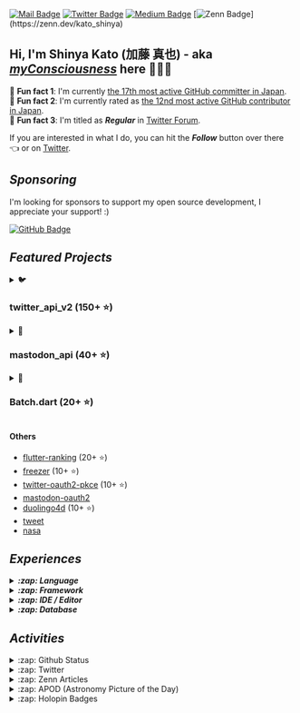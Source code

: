 [![Mail Badge](https://img.shields.io/badge/contact@shinyakato.dev-c14438?style=flat&logo=Gmail&logoColor=white&link=mailto:contact@shinyakato.dev)](mailto:contact@shinyakato.dev)
[![Twitter Badge](https://img.shields.io/badge/-@realshinyakato-1ca0f1?style=flat&labelColor=1ca0f1&logo=twitter&logoColor=white&link=https://twitter.com/realshinyakato)](https://twitter.com/realshinyakato)
[![Medium Badge](https://img.shields.io/badge/-@kato.shinya.dev-000000?style=flat&labelColor=000000&logo=medium&logoColor=white&link=https://medium.com/@kato.shinya.dev)](https://medium.com/@kato.shinya.dev)
[![Zenn Badge](https://img.shields.io/badge/-@kato_shinya-1ca0f1?style=flat&labelColor=1ca0f1&logo=zenn&logoColor=white&link=[https://medium.com/@kato.shinya.dev](https://zenn.dev/kato_shinya))](https://zenn.dev/kato_shinya)

## Hi, I'm Shinya Kato (加藤 真也) - aka [**_myConsciousness_**](https://github.com/myConsciousness/) here 👋👨‍💻

<!-- MY-RANK-IN-GITHUB:START - Do not remove or modify this section -->

🤖 **Fun fact 1**: I'm currently [the 17th most active GitHub committer in Japan](https://commits.top/japan.html).</br>
🤖 **Fun fact 2**: I'm currently rated as [the 12nd most active GitHub contributor in Japan](https://commits.top/japan_public.html).</br>
🤖 **Fun fact 3**: I'm titled as **_Regular_** in [Twitter Forum](https://twittercommunity.com/u/kato_shinya/summary).

<!-- MY-RANK-IN-GITHUB:END -->

If you are interested in what I do, you can hit the **_Follow_** button over there 👈 or on [Twitter](https://twitter.com/realshinyakato).

## **_Sponsoring_**

I'm looking for sponsors to support my open source development, I appreciate your support! :)

[![GitHub Badge](https://img.shields.io/badge/Github%20Sponsor-orange?style=for-the-badge&logo=github&logoColor=white)](https://github.com/sponsors/myConsciousness)

## **_Featured Projects_**

<details>
  <summary>🐦 <b><h3>twitter_api_v2 (150+ ⭐)</h3></b></summary>
  <div>
    <p align="center">
      <a href="https://github.com/twitter-dart/twitter-api-v2">
        <img alt="twitter_api_v2" width="500px" src="https://user-images.githubusercontent.com/13072231/199728866-202b9742-d58e-4667-b046-e8096efd2339.png">
      </a>
    </p>
  </div>

  <h4><b>Highlights</b> ✨</h4>

✅ The **wrapper library** for **[Twitter API v2.0](https://developer.twitter.com/en/docs/twitter-api)**. </br>
✅ **Easily integrates** with the **Dart** & **Flutter** apps. </br>
✅ Provides response objects with a **guaranteed safe types.** </br>
✅ Supports **[all endpoints](https://developer.twitter.com/en/docs/api-reference-index)**. </br>
✅ Support **all request parameters and response fields**.</br>
✅ Supports **high-performance streaming** endpoints. </br>
✅ Supports **[expansions](https://developer.twitter.com/en/docs/twitter-api/expansions)** and **[fields](https://developer.twitter.com/en/docs/twitter-api/fields)** features. </br>
✅ **Well documented** and **well tested**.</br>
✅ Supports the powerful **automatic retry**.</br>
✅ Supports for **large media uploads** (image, gif, video).</br>
✅ Supports **safe and powerful paging** feature.

- [Repository](https://github.com/twitter-dart/twitter-api-v2)
- [Pub.dev](https://pub.dev/packages/twitter_api_v2)

</details>

<details>
  <summary>🦣 <b><h3>mastodon_api (40+ ⭐)</h3></b></summary>
  <div>
    <p align="center">
      <a href="https://github.com/mastodon-dart/mastodon-api">
        <img alt="twitter_api_v2" width="500px" src="https://user-images.githubusercontent.com/13072231/202892481-5b9c8a39-ef55-4dca-a912-e298beb635ca.png">
      </a>
    </p>
  </div>

  <h4><b>Highlights</b> ✨</h4>

✅ The **wrapper library** for **[Mastodon API](https://docs.joinmastodon.org/client/intro/)**. </br>
✅ **Easily integrates** with the **Dart** & **Flutter** apps. </br>
✅ Provides response objects with a **guaranteed safe types.** </br>
✅ **Well documented** and **well tested**.</br>
✅ Supports **v1 and v2 endpoints**.</br>
✅ Supports the powerful **automatic retry**.</br>

- [Repository](https://github.com/mastodon-dart/mastodon-api)
- [Pub.dev](https://pub.dev/packages/mastodon_api)

</details>

<details>
  <summary>🚀 <b><h3>Batch.dart (20+ ⭐)</h3></b></summary>
  <div>
    <p align="center">
      <a href="https://github.com/batch-dart/batch.dart">
        <img alt="batch" width="300px" src="https://user-images.githubusercontent.com/13072231/157616062-6208b014-e104-49f4-8227-b491b7ef6d42.png">
      </a>
    </p>
  </div>

  <h4><b>Highlights</b> ✨</h4>

✅ **Job Scheduling Framework** running on **Dart VM**. </br>
✅ **Easily schedules** with a combination of **Job**, **Step**, and **Task**. </br>
✅ Supports **job scheduling in [Cron](https://en.wikipedia.org/wiki/Cron)** format. </br>
✅ Supports **convenient logging functions** as a standard. </br>
✅ Supports the **parallel processing**. </br>
✅ Supports **conditional branching** of schedules. </br>
✅ Supports the **customizable retry feature**.

- [Repository](https://github.com/batch-dart/batch.dart)
- [Pub.dev](https://pub.dev/packages/batch)

</details>

#### Others

- [flutter-ranking](https://github.com/myConsciousness/flutter-ranking) (20+ ⭐)
- [freezer](https://github.com/myConsciousness/freezer) (10+ ⭐)
- [twitter-oauth2-pkce](https://github.com/twitter-dart/twitter-oauth2-pkce) (10+ ⭐)
- [mastodon-oauth2](https://github.com/mastodon-dart/mastodon-oauth2)
- [duolingo4d](https://github.com/duolingo-dart/duolingo4d) (10+ ⭐)
- [tweet](https://github.com/dart-actions/tweet)
- [nasa](https://github.com/myConsciousness/nasa-api)

## **_Experiences_**

<details>
  <summary><b><em>:zap: Language</em></b></summary>

![C](https://img.shields.io/badge/c-%2300599C.svg?style=for-the-badge&logo=c&logoColor=white)
![C++](https://img.shields.io/badge/c++-%2300599C.svg?style=for-the-badge&logo=c%2B%2B&logoColor=white)
![Go](https://img.shields.io/badge/go-%2300ADD8.svg?style=for-the-badge&logo=go&logoColor=white)
![Java](https://img.shields.io/badge/java-%23ED8B00.svg?style=for-the-badge&logo=java&logoColor=white)
![Kotlin](https://img.shields.io/badge/kotlin-%230095D5.svg?style=for-the-badge&logo=kotlin&logoColor=white)
![Python](https://img.shields.io/badge/python-3670A0?style=for-the-badge&logo=python&logoColor=ffdd54)
![Dart](https://img.shields.io/badge/dart-%230175C2.svg?style=for-the-badge&logo=dart&logoColor=white)
![Apache Groovy](https://img.shields.io/badge/Apache%20Groovy-4298B8.svg?style=for-the-badge&logo=Apache+Groovy&logoColor=white)
![HTML5](https://img.shields.io/badge/html5-%23E34F26.svg?style=for-the-badge&logo=html5&logoColor=white)
![CSS3](https://img.shields.io/badge/css3-%231572B6.svg?style=for-the-badge&logo=css3&logoColor=white)
![JavaScript](https://img.shields.io/badge/javascript-%23323330.svg?style=for-the-badge&logo=javascript&logoColor=%23F7DF1E)
![TypeScript](https://img.shields.io/badge/typescript-%23007ACC.svg?style=for-the-badge&logo=typescript&logoColor=white)
![Markdown](https://img.shields.io/badge/markdown-%23000000.svg?style=for-the-badge&logo=markdown&logoColor=white)

</details>

<details>
  <summary><b><em>:zap: Framework</em></b></summary>

![Flutter](https://img.shields.io/badge/Flutter-%2302569B.svg?style=for-the-badge&logo=Flutter&logoColor=white)
![React Native](https://img.shields.io/badge/react_native-%2320232a.svg?style=for-the-badge&logo=react&logoColor=%2361DAFB)
![Spring](https://img.shields.io/badge/spring-%236DB33F.svg?style=for-the-badge&logo=spring&logoColor=white)
![Thymeleaf](https://img.shields.io/badge/Thymeleaf-%23005C0F.svg?style=for-the-badge&logo=Thymeleaf&logoColor=white)
![.Net](https://img.shields.io/badge/.NET-5C2D91?style=for-the-badge&logo=.net&logoColor=white)
![Bootstrap](https://img.shields.io/badge/bootstrap-%23563D7C.svg?style=for-the-badge&logo=bootstrap&logoColor=white)
![SASS](https://img.shields.io/badge/SASS-hotpink.svg?style=for-the-badge&logo=SASS&logoColor=white)
![jQuery](https://img.shields.io/badge/jquery-%230769AD.svg?style=for-the-badge&logo=jquery&logoColor=white)
![JWT](https://img.shields.io/badge/JWT-black?style=for-the-badge&logo=JSON%20web%20tokens)
![Chart.js](https://img.shields.io/badge/chart.js-F5788D.svg?style=for-the-badge&logo=chart.js&logoColor=white)

</details>

<details>
  <summary><b><em>:zap: IDE / Editor</em></b></summary>

![Visual Studio Code](https://img.shields.io/badge/Visual%20Studio%20Code-0078d7.svg?style=for-the-badge&logo=visual-studio-code&logoColor=white)
![Android Studio](https://img.shields.io/badge/Android%20Studio-3DDC84.svg?style=for-the-badge&logo=android-studio&logoColor=white)
![IntelliJ IDEA](https://img.shields.io/badge/IntelliJIDEA-000000.svg?style=for-the-badge&logo=intellij-idea&logoColor=white)
![Eclipse](https://img.shields.io/badge/Eclipse-FE7A16.svg?style=for-the-badge&logo=Eclipse&logoColor=white)
![Visual Studio](https://img.shields.io/badge/Visual%20Studio-5C2D91.svg?style=for-the-badge&logo=visual-studio&logoColor=white)
![Atom](https://img.shields.io/badge/Atom-%2366595C.svg?style=for-the-badge&logo=atom&logoColor=white)

</details>

<details>
  <summary><b><em>:zap: Database</em></b></summary>

![Oracle](https://img.shields.io/badge/Oracle-F80000?style=for-the-badge&logo=oracle&logoColor=white)
![MySQL](https://img.shields.io/badge/mysql-%2300f.svg?style=for-the-badge&logo=mysql&logoColor=white)
![MongoDB](https://img.shields.io/badge/MongoDB-%234ea94b.svg?style=for-the-badge&logo=mongodb&logoColor=white)
![SQLite](https://img.shields.io/badge/sqlite-%2307405e.svg?style=for-the-badge&logo=sqlite&logoColor=white)

</details>

## **_Activities_**

<details>
  <summary>:zap: Github Status</summary>

[![trophy](https://github-profile-trophy.vercel.app/?username=myConsciousness&theme=gruvbox&include_all_commits=true&count_private=true)](https://github-profile-trophy.vercel.app/?username=myConsciousness&margin-w=15&include_all_commits=true&count_private=true)

<p>
  <img height="180em" src="https://github-readme-streak-stats.herokuapp.com/?user=myConsciousness&layout=compact&theme=gruvbox" alt="myConsciousness" />
</p>

<div>
  <img height="180em" src="https://github-readme-stats.vercel.app/api?username=myConsciousness&count_private=true&theme=gruvbox&show_icons=true&include_all_commits=true&count_private=true"/>
  <img height="180em" src="https://github-readme-stats.vercel.app/api/top-langs/?username=myConsciousness&layout=compact&langs_count=7&theme=gruvbox"/>
</details>

<details>
  <summary>:zap: Twitter</summary>

---

This content is fetched by [twitter_api_v2](https://github.com/twitter-dart/twitter-api-v2).

  <!-- MY-TWEETS:START - Do not remove or modify this section -->
---

> ![Shinya Kato's avatar](https://pbs.twimg.com/profile_images/1610281170511724544/i1ghNtS3_normal.jpg)
[Shinya Kato](https://twitter.com/realshinyakato) [@realshinyakato](https://twitter.com/realshinyakato) [2023-02-15T03:10:42.000Z](https://twitter.com/realshinyakato/status/1625694059745665024)
>
> [#mastodon_api](https://twitter.com/hashtag/mastodon_api?src=hashtag_click) v0.5.2 has been released :)
> 
> #Dart [#Flutter](https://twitter.com/hashtag/Flutter?src=hashtag_click) [#Programming
> 
> https://t.co/VGJTOW4MAL](https://twitter.com/hashtag/Programming
> 
> https://t.co/VGJTOW4MAL?src=hashtag_click)
>
> [Reply](https://twitter.com/intent/tweet?in_reply_to=1625694059745665024)&emsp;[Retweet](https://twitter.com/intent/retweet?tweet_id=1625694059745665024)&emsp;[Like](https://twitter.com/intent/favorite?tweet_id=1625694059745665024)

---

> ![Shinya Kato's avatar](https://pbs.twimg.com/profile_images/1610281170511724544/i1ghNtS3_normal.jpg)
[Shinya Kato](https://twitter.com/realshinyakato) [@realshinyakato](https://twitter.com/realshinyakato) [2023-02-14T23:08:55.000Z](https://twitter.com/realshinyakato/status/1625633212633583616)
>
> 久しぶりにAWS使ってみたらダッシュボードのUI変わってた
>
> [Reply](https://twitter.com/intent/tweet?in_reply_to=1625633212633583616)&emsp;[Retweet](https://twitter.com/intent/retweet?tweet_id=1625633212633583616)&emsp;[Like](https://twitter.com/intent/favorite?tweet_id=1625633212633583616)

---

> ![Shinya Kato's avatar](https://pbs.twimg.com/profile_images/1610281170511724544/i1ghNtS3_normal.jpg)
[Shinya Kato](https://twitter.com/realshinyakato) [@realshinyakato](https://twitter.com/realshinyakato) [2023-02-14T22:53:41.000Z](https://twitter.com/realshinyakato/status/1625629379157188608)
>
> 先行者利益がとてつもなく大きいAI研究の分野でChatGPTが先に世に出て1億人近いユーザーが付いた時点でGoogleに勝ち目はなかった
>
> [Reply](https://twitter.com/intent/tweet?in_reply_to=1625629379157188608)&emsp;[Retweet](https://twitter.com/intent/retweet?tweet_id=1625629379157188608)&emsp;[Like](https://twitter.com/intent/favorite?tweet_id=1625629379157188608)

---

> ![Shinya Kato's avatar](https://pbs.twimg.com/profile_images/1610281170511724544/i1ghNtS3_normal.jpg)
[Shinya Kato](https://twitter.com/realshinyakato) [@realshinyakato](https://twitter.com/realshinyakato) [2023-02-14T22:49:37.000Z](https://twitter.com/realshinyakato/status/1625628357219188736)
>
> RT [@kylelf_:](https://twitter.com/kylelf_:) chatGPT :  something different is happening. 
> Number of days to 1M and 100M users :  
> vs
> * instagram
> * spotify
> * facebook
> * ne…
>
> [Reply](https://twitter.com/intent/tweet?in_reply_to=1625628357219188736)&emsp;[Retweet](https://twitter.com/intent/retweet?tweet_id=1625628357219188736)&emsp;[Like](https://twitter.com/intent/favorite?tweet_id=1625628357219188736)

---

> ![Shinya Kato's avatar](https://pbs.twimg.com/profile_images/1610281170511724544/i1ghNtS3_normal.jpg)
[Shinya Kato](https://twitter.com/realshinyakato) [@realshinyakato](https://twitter.com/realshinyakato) [2023-02-14T22:49:19.000Z](https://twitter.com/realshinyakato/status/1625628281356812301)
>
> もうツイートもChatGPTに考えてもらおうかな
>
> [Reply](https://twitter.com/intent/tweet?in_reply_to=1625628281356812301)&emsp;[Retweet](https://twitter.com/intent/retweet?tweet_id=1625628281356812301)&emsp;[Like](https://twitter.com/intent/favorite?tweet_id=1625628281356812301)

---
<!-- MY-TWEETS:END -->
</details>

<details>
  <summary>:zap: Zenn Articles</summary>

<!-- MY-ZENN-ARTICLES:START - Do not remove or modify this section -->
- 🤔 [公開した自作OSSを有名にしたいすべてのOSS開発者が実践すべきこと](https://zenn.dev/kato_shinya/articles/why-your-packages-are-not-popular) (2022-11-13)
- 🎥 [【Dart/Flutter】twitter_api_v2でメディアファイルを簡単にアップロードする方法](https://zenn.dev/kato_shinya/articles/how-to-upload-media-with-twitter-api-v2) (2022-10-31)
- 🖼️ [【Dart/Flutter】twitter_api_v2を使ってメディア付きのツイートをする方法](https://zenn.dev/kato_shinya/articles/how-to-create-media-tweet-with-twitter-api-v2-dart) (2022-09-01)
- 🧵 [【Dart/Flutter】twitter_api_v2でツイートにスレッドを簡単に作成する方法](https://zenn.dev/kato_shinya/articles/how-to-create-thread-tweet-with-twitter-api-v2) (2022-08-22)
- 🤔 [個人が公式Twitter APIの機能追加を提案する方法](https://zenn.dev/kato_shinya/articles/lets-contribute-to-twitter-api) (2022-07-31)
<!-- MY-ZENN-ARTICLES:END -->
</details>

<details>
  <summary>:zap: APOD (Astronomy Picture of the Day)</summary>

---

This content is fetched by [nasa](https://github.com/myConsciousness/nasa-api).

  <!-- APOD:START - Do not remove or modify this section -->
---

> Is the heart and soul of our Galaxy located in Cassiopeia?  Possibly not, but that is where two bright emission nebulas nicknamed Heart and Soul can be found.  The Heart Nebula, officially dubbed IC 1805 and visible in the featured image on the upper right, has a shape reminiscent of a classical heart symbol.  The shape is perhaps fitting for Valentine's Day. The Soul Nebula is officially designated IC 1871 and is visible on the lower left. Both nebulas shine brightly in the red light of energized hydrogen, one of three colors shown in this three-color montage. Light takes about 6,000 years to reach us from these nebulas, which together span roughly 300 light years.  Studies of stars and clusters like those found in the Heart and Soul nebulas have focused on how massive stars form and how they affect their environment.
> ![APOD](https://apod.nasa.gov/apod/image/2302/HeartSoul_deHaro_1080.jpg)
> &copy; Juan Lozano de Haro

---
<!-- APOD:END -->
</details>
  
<details>
  <summary>:zap: Holopin Badges</summary>

  [![An image of @myconsciousness's Holopin badges, which is a link to view their full Holopin profile](https://holopin.me/myconsciousness)](https://holopin.io/@myconsciousness)
</details>
